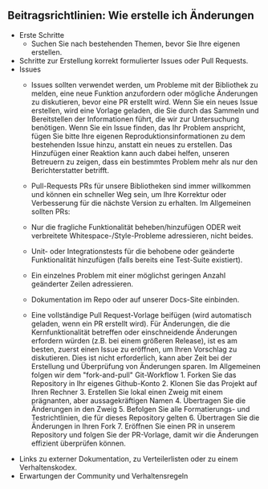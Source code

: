 ## Beitragsrichtlinien: Wie erstelle ich Änderungen

  * Erste Schritte 
    * Suchen Sie nach bestehenden Themen, bevor Sie Ihre eigenen erstellen.
  * Schritte zur Erstellung korrekt formulierter Issues oder Pull Requests. 
   * Issues
      * Issues sollten verwendet werden, um Probleme mit der Bibliothek zu melden, eine neue Funktion anzufordern oder mögliche Änderungen zu diskutieren, bevor eine PR erstellt wird. Wenn Sie ein neues Issue erstellen, wird eine Vorlage geladen, die Sie durch das Sammeln und Bereitstellen der Informationen führt, die wir zur Untersuchung benötigen.
  Wenn Sie ein Issue finden, das Ihr Problem anspricht, fügen Sie bitte Ihre eigenen Reproduktionsinformationen zu dem bestehenden Issue hinzu, anstatt ein neues zu erstellen. Das Hinzufügen einer Reaktion kann auch dabei helfen, unseren Betreuern zu zeigen, dass ein bestimmtes Problem mehr als nur den Berichterstatter betrifft.

     * Pull-Requests
PRs für unsere Bibliotheken sind immer willkommen und können ein schneller Weg sein, um Ihre Korrektur oder Verbesserung für die nächste Version zu erhalten. Im Allgemeinen sollten PRs:
      * Nur die fragliche Funktionalität beheben/hinzufügen ODER weit verbreitete Whitespace-/Style-Probleme adressieren, nicht beides. 
      * Unit- oder Integrationstests für die behobene oder geänderte Funktionalität hinzufügen (falls bereits eine Test-Suite existiert). 
      * Ein einzelnes Problem mit einer möglichst geringen Anzahl geänderter Zeilen adressieren. 
      * Dokumentation im Repo oder auf unserer Docs-Site einbinden. 
      * Eine vollständige Pull Request-Vorlage beifügen (wird automatisch geladen, wenn ein PR erstellt wird).
  Für Änderungen, die die Kernfunktionalität betreffen oder einschneidende Änderungen erfordern würden (z.B. bei einem größeren Release), ist es am besten, zuerst einen Issue zu eröffnen, um Ihren Vorschlag zu diskutieren. Dies ist nicht erforderlich, kann aber Zeit bei der Erstellung und Überprüfung von Änderungen sparen.
Im Allgemeinen folgen wir dem "fork-and-pull" Git-Workflow
    1. Forken Sie das Repository in Ihr eigenes Github-Konto 
    2. Klonen Sie das Projekt auf Ihren Rechner 
    3. Erstellen Sie lokal einen Zweig mit einem prägnanten, aber aussagekräftigen Namen 
    4. Übertragen Sie die Änderungen in den Zweig 
    5. Befolgen Sie alle Formatierungs- und Testrichtlinien, die für dieses Repository gelten 
    6. Übertragen Sie die Änderungen in Ihren Fork 
    7. Eröffnen Sie einen PR in unserem Repository und folgen Sie der PR-Vorlage, damit wir die Änderungen effizient überprüfen können.
  * Links zu externer Dokumentation, zu Verteilerlisten oder zu einem Verhaltenskodex.
  * Erwartungen der Community und Verhaltensregeln
